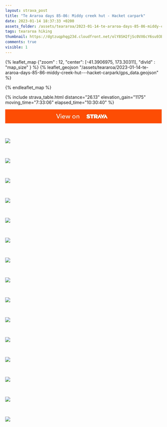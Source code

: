 ```yaml
---
layout: strava_post
title: "Te Araroa days 85-86: Middy creek hut - Hacket carpark"
date: 2023-01-14 18:37:33 +0200
assets_folder: /assets/teararoa/2023-01-14-te-araroa-days-85-86-middy-creek-hut---hacket-carpark
tags: teararoa hiking
thumbnail: https://dgtzuqphqg23d.cloudfront.net/olY8SH2fjSc0VX6cY6su93BEfw8eELQfTl2URrRVY1Q-1024x768.jpg
comments: true
visible: 1
---
```



{% leaflet_map {"zoom" : 12,
                  "center": [-41.3906975, 173.30311],
                 "divId" : "map_size" } %}
    {% leaflet_geojson "/assets/teararoa/2023-01-14-te-araroa-days-85-86-middy-creek-hut---hacket-carpark/gps_data.geojson" %}

{% endleaflet_map %}





{% include strava_table.html distance="26.13" elevation_gain="1175" moving_time="7:33:06" elapsed_time="10:30:40" %}

[![](/assets/strava.jpg)](https://www.strava.com/activities/8393704639)


<br />

![](https://dgtzuqphqg23d.cloudfront.net/olY8SH2fjSc0VX6cY6su93BEfw8eELQfTl2URrRVY1Q-1024x768.jpg)


<br />

![](https://dgtzuqphqg23d.cloudfront.net/jyB8sviD3ppT-nndk85F877IBSy0aeaF-qKUdZXtkjQ-1024x768.jpg)


<br />

![](https://dgtzuqphqg23d.cloudfront.net/F61J50s5y1wnPX9gpU32Do-rTboCXVj-VysEnyrOksU-1024x768.jpg)


<br />

![](https://dgtzuqphqg23d.cloudfront.net/frDNItVIIKdAZRrSYHafmARcmCekCN2IL_EnDPu7y0Y-1024x768.jpg)


<br />

![](https://dgtzuqphqg23d.cloudfront.net/vNTrz09Kg19gHMzRnmeGlt2-fTkPl95SCxFHSnVNqFA-1024x768.jpg)


<br />

![](https://dgtzuqphqg23d.cloudfront.net/xQh0gU4_YUzB4NEUDu1oRKfYQhmxGztb0GZe2xWngAQ-1024x768.jpg)


<br />

![](https://dgtzuqphqg23d.cloudfront.net/rgMnoD-ZIkb-ABFAlF5Kmj7rvGXTAzQLOIC38u0vHfM-768x1024.jpg)


<br />

![](https://dgtzuqphqg23d.cloudfront.net/gV6Oz-vg7uArSTImF6MDhH3BXAFVvLvIEQAhecJg5ps-1024x768.jpg)


<br />

![](https://dgtzuqphqg23d.cloudfront.net/EMuNMCLEd5Rb7Z9GMxrwATiN5aFFqPjrzvlNvfA0gVw-768x1024.jpg)


<br />

![](https://dgtzuqphqg23d.cloudfront.net/snOhSrovucEXOdPAIBjuYbquTbgfUvwBMH4xPLaNYdM-768x1024.jpg)


<br />

![](https://dgtzuqphqg23d.cloudfront.net/EsgbbklVy5YXcUBzAR2APLIyFWUEs4dK5BqjwwCInIc-1024x768.jpg)


<br />

![](https://dgtzuqphqg23d.cloudfront.net/hewEoVu0my9ZBQHi8ja4KxcxJ4XyCcKSsR3lbqhRD9A-768x1024.jpg)


<br />

![](https://dgtzuqphqg23d.cloudfront.net/cr3oo1HY2wdJkOOJqKXGHEJMwbLpMDHK74pCro-jK54-768x1024.jpg)


<br />

![](https://dgtzuqphqg23d.cloudfront.net/BPsl27MxkCXMAlCKitPG-_kpyjkEbmEIOFxgdRlesMY-1024x768.jpg)


<br />

![](https://dgtzuqphqg23d.cloudfront.net/hKBoJrbTAHqtHUNOOxtls2ec9U2u-F7-e7GLzmBGMP4-1024x768.jpg)
